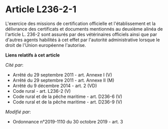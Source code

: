 # Article L236-2-1

L'exercice des missions de certification officielle et l'établissement et la délivrance des certificats et documents
mentionnés au deuxième alinéa de l'article L. 236-2 sont assurés par des vétérinaires officiels ainsi que par d'autres agents
habilités à cet effet par l'autorité administrative lorsque le droit de l'Union européenne l'autorise.

**Liens relatifs à cet article**

_Cité par_:

  - Arrêté du 29 septembre 2011 - art. Annexe I (V)
  - Arrêté du 29 septembre 2011 - art. Annexe II (M)
  - Arrêté du 9 décembre 2014 - art. 2 (VD)
  - Code rural - art. L236-2 (V)
  - Code rural et de la pêche maritime - art. D236-6 (V)
  - Code rural et de la pêche maritime - art. D236-9 (V)

_Modifié par_:

  - Ordonnance n°2019-1110 du 30 octobre 2019 - art. 3
